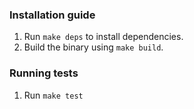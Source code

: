 ### Installation guide
1. Run `make deps` to install dependencies.
2. Build the binary using `make build`.

### Running tests
1. Run `make test`
